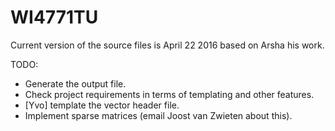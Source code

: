 # WI4771TU

Current version of the source files is April 22 2016 based on Arsha his work.

TODO:
- Generate the output file.
- Check project requirements in terms of templating and other features.
- [Yvo] template the vector header file.
- Implement sparse matrices (email Joost van Zwieten about this).
